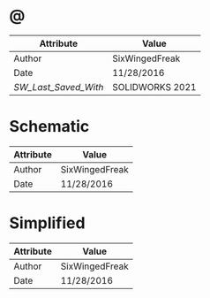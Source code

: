 # @
| Attribute | Value |
| ---  | ---     |
| Author | SixWingedFreak |
| Date | 11/28/2016 |
| _SW_Last_Saved_With_ | SOLIDWORKS 2021 |
# Schematic
| Attribute | Value |
| ---  | ---     |
| Author | SixWingedFreak |
| Date | 11/28/2016 |
# Simplified
| Attribute | Value |
| ---  | ---     |
| Author | SixWingedFreak |
| Date | 11/28/2016 |
